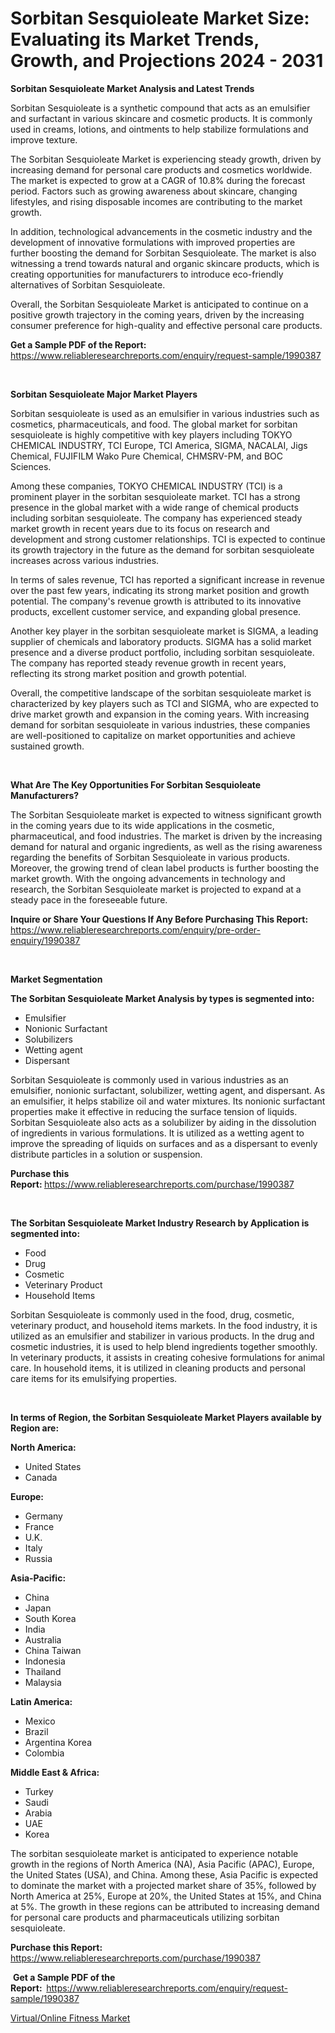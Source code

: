 <p><h1>Sorbitan Sesquioleate Market Size: Evaluating its Market Trends, Growth, and Projections 2024 - 2031</h1></p><p><strong>Sorbitan Sesquioleate Market Analysis and Latest Trends</strong></p>
<p><p>Sorbitan Sesquioleate is a synthetic compound that acts as an emulsifier and surfactant in various skincare and cosmetic products. It is commonly used in creams, lotions, and ointments to help stabilize formulations and improve texture.</p><p>The Sorbitan Sesquioleate Market is experiencing steady growth, driven by increasing demand for personal care products and cosmetics worldwide. The market is expected to grow at a CAGR of 10.8% during the forecast period. Factors such as growing awareness about skincare, changing lifestyles, and rising disposable incomes are contributing to the market growth.</p><p>In addition, technological advancements in the cosmetic industry and the development of innovative formulations with improved properties are further boosting the demand for Sorbitan Sesquioleate. The market is also witnessing a trend towards natural and organic skincare products, which is creating opportunities for manufacturers to introduce eco-friendly alternatives of Sorbitan Sesquioleate.</p><p>Overall, the Sorbitan Sesquioleate Market is anticipated to continue on a positive growth trajectory in the coming years, driven by the increasing consumer preference for high-quality and effective personal care products.</p></p>
<p><strong>Get a Sample PDF of the Report:&nbsp;</strong> <a href="https://www.reliableresearchreports.com/enquiry/request-sample/1990387">https://www.reliableresearchreports.com/enquiry/request-sample/1990387</a></p>
<p>&nbsp;</p>
<p><strong>Sorbitan Sesquioleate Major Market Players</strong></p>
<p><p>Sorbitan sesquioleate is used as an emulsifier in various industries such as cosmetics, pharmaceuticals, and food. The global market for sorbitan sesquioleate is highly competitive with key players including TOKYO CHEMICAL INDUSTRY, TCI Europe, TCI America, SIGMA, NACALAI, Jigs Chemical, FUJIFILM Wako Pure Chemical, CHMSRV-PM, and BOC Sciences.</p><p>Among these companies, TOKYO CHEMICAL INDUSTRY (TCI) is a prominent player in the sorbitan sesquioleate market. TCI has a strong presence in the global market with a wide range of chemical products including sorbitan sesquioleate. The company has experienced steady market growth in recent years due to its focus on research and development and strong customer relationships. TCI is expected to continue its growth trajectory in the future as the demand for sorbitan sesquioleate increases across various industries.</p><p>In terms of sales revenue, TCI has reported a significant increase in revenue over the past few years, indicating its strong market position and growth potential. The company's revenue growth is attributed to its innovative products, excellent customer service, and expanding global presence.</p><p>Another key player in the sorbitan sesquioleate market is SIGMA, a leading supplier of chemicals and laboratory products. SIGMA has a solid market presence and a diverse product portfolio, including sorbitan sesquioleate. The company has reported steady revenue growth in recent years, reflecting its strong market position and growth potential.</p><p>Overall, the competitive landscape of the sorbitan sesquioleate market is characterized by key players such as TCI and SIGMA, who are expected to drive market growth and expansion in the coming years. With increasing demand for sorbitan sesquioleate in various industries, these companies are well-positioned to capitalize on market opportunities and achieve sustained growth.</p></p>
<p>&nbsp;</p>
<p><strong>What Are The Key Opportunities For Sorbitan Sesquioleate Manufacturers?</strong></p>
<p><p>The Sorbitan Sesquioleate market is expected to witness significant growth in the coming years due to its wide applications in the cosmetic, pharmaceutical, and food industries. The market is driven by the increasing demand for natural and organic ingredients, as well as the rising awareness regarding the benefits of Sorbitan Sesquioleate in various products. Moreover, the growing trend of clean label products is further boosting the market growth. With the ongoing advancements in technology and research, the Sorbitan Sesquioleate market is projected to expand at a steady pace in the foreseeable future.</p></p>
<p><strong>Inquire or Share Your Questions If Any Before Purchasing This Report:</strong> <a href="https://www.reliableresearchreports.com/enquiry/pre-order-enquiry/1990387">https://www.reliableresearchreports.com/enquiry/pre-order-enquiry/1990387</a></p>
<p>&nbsp;</p>
<p><strong>Market Segmentation</strong></p>
<p><strong>The Sorbitan Sesquioleate Market Analysis by types is segmented into:</strong></p>
<p><ul><li>Emulsifier</li><li>Nonionic Surfactant</li><li>Solubilizers</li><li>Wetting agent</li><li>Dispersant</li></ul></p>
<p><p>Sorbitan Sesquioleate is commonly used in various industries as an emulsifier, nonionic surfactant, solubilizer, wetting agent, and dispersant. As an emulsifier, it helps stabilize oil and water mixtures. Its nonionic surfactant properties make it effective in reducing the surface tension of liquids. Sorbitan Sesquioleate also acts as a solubilizer by aiding in the dissolution of ingredients in various formulations. It is utilized as a wetting agent to improve the spreading of liquids on surfaces and as a dispersant to evenly distribute particles in a solution or suspension.</p></p>
<p><strong>Purchase this Report:&nbsp;</strong><a href="https://www.reliableresearchreports.com/purchase/1990387">https://www.reliableresearchreports.com/purchase/1990387</a></p>
<p>&nbsp;</p>
<p><strong>The Sorbitan Sesquioleate Market Industry Research by Application is segmented into:</strong></p>
<p><ul><li>Food</li><li>Drug</li><li>Cosmetic</li><li>Veterinary Product</li><li>Household Items</li></ul></p>
<p><p>Sorbitan Sesquioleate is commonly used in the food, drug, cosmetic, veterinary product, and household items markets. In the food industry, it is utilized as an emulsifier and stabilizer in various products. In the drug and cosmetic industries, it is used to help blend ingredients together smoothly. In veterinary products, it assists in creating cohesive formulations for animal care. In household items, it is utilized in cleaning products and personal care items for its emulsifying properties.</p></p>
<p>&nbsp;</p>
<p><strong>In terms of Region, the Sorbitan Sesquioleate Market Players available by Region are:</strong></p>
<p>
    <p> <strong> North America: </strong>
        <ul>
            <li>United States</li>
            <li>Canada</li>
        </ul>
        </p> 
    <p> <strong> Europe: </strong>
        <ul>
            <li>Germany</li>
            <li>France</li>
            <li>U.K.</li>
            <li>Italy</li>
            <li>Russia</li>
        </ul>
        </p> 
    <p> <strong> Asia-Pacific: </strong>
        <ul>
            <li>China</li>
            <li>Japan</li>
            <li>South Korea</li>
            <li>India</li>
            <li>Australia</li>
            <li>China Taiwan</li>
            <li>Indonesia</li>
            <li>Thailand</li>
            <li>Malaysia</li>
        </ul>
        </p> 
    <p> <strong> Latin America: </strong>
        <ul>
            <li>Mexico</li>
            <li>Brazil</li>
            <li>Argentina Korea</li>
            <li>Colombia</li>
        </ul>
        </p> 
    <p> <strong> Middle East & Africa: </strong>
        <ul>
            <li>Turkey</li>
            <li>Saudi</li>
            <li>Arabia</li>
            <li>UAE</li>
            <li>Korea</li>
        </ul>
    </p>
    </p>
<p><p>The sorbitan sesquioleate market is anticipated to experience notable growth in the regions of North America (NA), Asia Pacific (APAC), Europe, the United States (USA), and China. Among these, Asia Pacific is expected to dominate the market with a projected market share of 35%, followed by North America at 25%, Europe at 20%, the United States at 15%, and China at 5%. The growth in these regions can be attributed to increasing demand for personal care products and pharmaceuticals utilizing sorbitan sesquioleate.</p></p>
<p><strong>Purchase this Report: </strong><a href="https://www.reliableresearchreports.com/purchase/1990387">https://www.reliableresearchreports.com/purchase/1990387</a></p>
<p>&nbsp;<strong>Get a Sample PDF of the Report:&nbsp;&nbsp;</strong><a href="https://www.reliableresearchreports.com/enquiry/request-sample/1990387">https://www.reliableresearchreports.com/enquiry/request-sample/1990387</a></p>
<p><strong></strong></p>
<p><p><a href="https://cautious-neon-760.notion.site/Virtual-Online-Fitness-Market-Provides-Detailed-Segmentation-of-this-Market-based-on-Type-Applicati-c01064d456614e8daa2fc8b3edf99169">Virtual/Online Fitness Market</a></p></p>